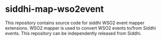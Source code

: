 # siddhi-map-wso2event

This repository contains source code for siddhi WSO2 event mapper extensions. WSO2 mapper is used to convert WSO2
events
to/from Siddhi events. This repository can be independently released from Siddhi.